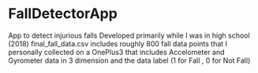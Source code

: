 # FallDetectorApp
App to detect injurious falls
Developed primarily while I was in high school (2018) 
final_fall_data.csv includes roughly 800 fall data points that I personally collected on a OnePlus3 that includes
Accelometer and Gyrometer data in 3 dimension and the data label (1 for Fall , 0 for Not Fall) 
